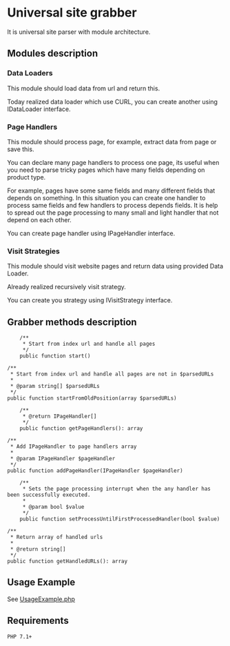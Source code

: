 # Universal site grabber
It is universal site parser with module architecture.

## Modules description

### Data Loaders
This module should load data from url and return this.

Today realized data loader which use CURL, you can create another using IDataLoader interface.

### Page Handlers
This module should process page, for example, extract data from page or save this.

You can declare many page handlers to process one page, its useful when you need to parse tricky pages which have many fields depending on product type.

For example, pages have some same fields and many different fields that depends on something.
In this situation you can create one handler to process same fields and few handlers to process depends fields.
It is help to spread out the page processing to many small and light handler that not depend on each other.

You can create page handler using IPageHandler interface.

### Visit Strategies
This module should visit website pages and return data using provided Data Loader.

Already realized recursively visit strategy.

You can create you strategy using IVisitStrategy interface.


## Grabber methods description

````
    /**
     * Start from index url and handle all pages
     */
    public function start()
````
    /**
     * Start from index url and handle all pages are not in $parsedURLs
     *
     * @param string[] $parsedURLs
     */
    public function startFromOldPosition(array $parsedURLs)
````
    /**
     * @return IPageHandler[]
     */
    public function getPageHandlers(): array
````
    /**
     * Add IPageHandler to page handlers array
     *
     * @param IPageHandler $pageHandler
     */
    public function addPageHandler(IPageHandler $pageHandler)
````
    /**
     * Sets the page processing interrupt when the any handler has been successfully executed.
     *
     * @param bool $value
     */
    public function setProcessUntilFirstProcessedHandler(bool $value)
````
    /**
     * Return array of handled urls
     *
     * @return string[]
     */
    public function getHandledURLs(): array

## Usage Example
See [UsageExample.php](UsageExample.php)

## Requirements
````
PHP 7.1+
````

